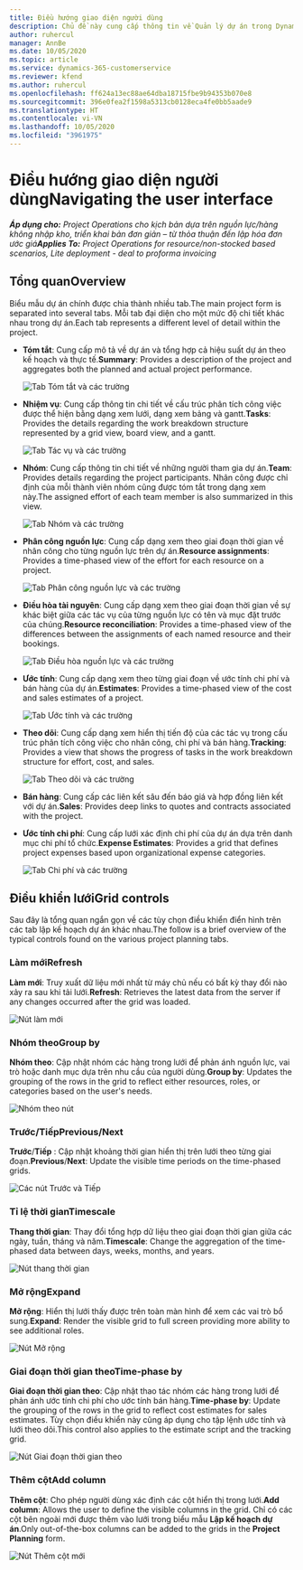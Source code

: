 ```yaml
---
title: Điều hướng giao diện người dùng
description: Chủ đề này cung cấp thông tin về Quản lý dự án trong Dynamics 365 Project Operations.
author: ruhercul
manager: AnnBe
ms.date: 10/05/2020
ms.topic: article
ms.service: dynamics-365-customerservice
ms.reviewer: kfend
ms.author: ruhercul
ms.openlocfilehash: ff624a13ec88ae64dba18715fbe9b94353b070e8
ms.sourcegitcommit: 396e0fea2f1598a5313cb0128eca4fe0bb5aade9
ms.translationtype: HT
ms.contentlocale: vi-VN
ms.lasthandoff: 10/05/2020
ms.locfileid: "3961975"
---
```

# <a name="navigating-the-user-interface"></a><span data-ttu-id="311d3-103">Điều hướng giao diện người dùng</span><span class="sxs-lookup"><span data-stu-id="311d3-103">Navigating the user interface</span></span>

<span data-ttu-id="311d3-104">_**Áp dụng cho:** Project Operations cho kịch bản dựa trên nguồn lực/hàng không nhập kho, triển khai bản đơn giản – từ thỏa thuận đến lập hóa đơn ước giá_</span><span class="sxs-lookup"><span data-stu-id="311d3-104">_**Applies To:** Project Operations for resource/non-stocked based scenarios, Lite deployment - deal to proforma invoicing_</span></span>

## <a name="overview"></a><span data-ttu-id="311d3-105">Tổng quan</span><span class="sxs-lookup"><span data-stu-id="311d3-105">Overview</span></span>

<span data-ttu-id="311d3-106">Biểu mẫu dự án chính được chia thành nhiều tab.</span><span class="sxs-lookup"><span data-stu-id="311d3-106">The main project form is separated into several tabs.</span></span> <span data-ttu-id="311d3-107">Mỗi tab đại diện cho một mức độ chi tiết khác nhau trong dự án.</span><span class="sxs-lookup"><span data-stu-id="311d3-107">Each tab represents a different level of detail within the project.</span></span>

- <span data-ttu-id="311d3-108">**Tóm tắt**: Cung cấp mô tả về dự án và tổng hợp cả hiệu suất dự án theo kế hoạch và thực tế.</span><span class="sxs-lookup"><span data-stu-id="311d3-108">**Summary**: Provides a description of the project and aggregates both the planned and actual project performance.</span></span>

    ![Tab Tóm tắt và các trường](media/navigation7.png)

- <span data-ttu-id="311d3-110">**Nhiệm vụ**: Cung cấp thông tin chi tiết về cấu trúc phân tích công việc được thể hiện bằng dạng xem lưới, dạng xem bảng và gantt.</span><span class="sxs-lookup"><span data-stu-id="311d3-110">**Tasks**: Provides the details regarding the work breakdown structure represented by a grid view, board view, and a gantt.</span></span>

    ![Tab Tác vụ và các trường](media/navigation8.png)

- <span data-ttu-id="311d3-112">**Nhóm**: Cung cấp thông tin chi tiết về những người tham gia dự án.</span><span class="sxs-lookup"><span data-stu-id="311d3-112">**Team**: Provides details regarding the project participants.</span></span> <span data-ttu-id="311d3-113">Nhân công được chỉ định của mỗi thành viên nhóm cũng được tóm tắt trong dạng xem này.</span><span class="sxs-lookup"><span data-stu-id="311d3-113">The assigned effort of each team member is also summarized in this view.</span></span>

    ![Tab Nhóm và các trường](media/navigation9.png)

- <span data-ttu-id="311d3-115">**Phân công nguồn lực**: Cung cấp dạng xem theo giai đoạn thời gian về nhân công cho từng nguồn lực trên dự án.</span><span class="sxs-lookup"><span data-stu-id="311d3-115">**Resource assignments**: Provides a time-phased view of the effort for each resource on a project.</span></span>

    ![Tab Phân công nguồn lực và các trường](media/navigation10.png)

- <span data-ttu-id="311d3-117">**Điều hòa tài nguyên**: Cung cấp dạng xem theo giai đoạn thời gian về sự khác biệt giữa các tác vụ của từng nguồn lực có tên và mục đặt trước của chúng.</span><span class="sxs-lookup"><span data-stu-id="311d3-117">**Resource reconciliation**: Provides a time-phased view of the differences between the assignments of each named resource and their bookings.</span></span>

    ![Tab Điều hòa nguồn lực và các trường](media/navigation11.png)

- <span data-ttu-id="311d3-119">**Ước tính**: Cung cấp dạng xem theo từng giai đoạn về ước tính chi phí và bán hàng của dự án.</span><span class="sxs-lookup"><span data-stu-id="311d3-119">**Estimates**: Provides a time-phased view of the cost and sales estimates of a project.</span></span>

    ![Tab Ước tính và các trường](media/navigation12.png)

- <span data-ttu-id="311d3-121">**Theo dõi**: Cung cấp dạng xem hiển thị tiến độ của các tác vụ trong cấu trúc phân tích công việc cho nhân công, chi phí và bán hàng.</span><span class="sxs-lookup"><span data-stu-id="311d3-121">**Tracking**: Provides a view that shows the progress of tasks in the work breakdown structure for effort, cost, and sales.</span></span>

    ![Tab Theo dõi và các trường](media/navigation13.png)

- <span data-ttu-id="311d3-123">**Bán hàng**: Cung cấp các liên kết sâu đến báo giá và hợp đồng liên kết với dự án.</span><span class="sxs-lookup"><span data-stu-id="311d3-123">**Sales**: Provides deep links to quotes and contracts associated with the project.</span></span>

- <span data-ttu-id="311d3-124">**Ước tính chi phí**: Cung cấp lưới xác định chi phí của dự án dựa trên danh mục chi phí tổ chức.</span><span class="sxs-lookup"><span data-stu-id="311d3-124">**Expense Estimates**: Provides a grid that defines project expenses based upon organizational expense categories.</span></span>

    ![Tab Chi phí và các trường](media/navigation14.png)

## <a name="grid-controls"></a><span data-ttu-id="311d3-126">Điều khiển lưới</span><span class="sxs-lookup"><span data-stu-id="311d3-126">Grid controls</span></span>

<span data-ttu-id="311d3-127">Sau đây là tổng quan ngắn gọn về các tùy chọn điều khiển điển hình trên các tab lập kế hoạch dự án khác nhau.</span><span class="sxs-lookup"><span data-stu-id="311d3-127">The follow is a brief overview of the typical controls found on the various project planning tabs.</span></span>

### <a name="refresh"></a><span data-ttu-id="311d3-128">Làm mới</span><span class="sxs-lookup"><span data-stu-id="311d3-128">Refresh</span></span>

<span data-ttu-id="311d3-129">**Làm mới**: Truy xuất dữ liệu mới nhất từ máy chủ nếu có bất kỳ thay đổi nào xảy ra sau khi tải lưới.</span><span class="sxs-lookup"><span data-stu-id="311d3-129">**Refresh**: Retrieves the latest data from the server if any changes occurred after the grid was loaded.</span></span>

![Nút làm mới](media/navigation7.png)

### <a name="group-by"></a><span data-ttu-id="311d3-131">Nhóm theo</span><span class="sxs-lookup"><span data-stu-id="311d3-131">Group by</span></span>

<span data-ttu-id="311d3-132">**Nhóm theo**: Cập nhật nhóm các hàng trong lưới để phản ánh nguồn lực, vai trò hoặc danh mục dựa trên nhu cầu của người dùng.</span><span class="sxs-lookup"><span data-stu-id="311d3-132">**Group by**: Updates the grouping of the rows in the grid to reflect either resources, roles, or categories based on the user's needs.</span></span>

![Nhóm theo nút](media/navigation6.png)

### <a name="previousnext"></a><span data-ttu-id="311d3-134">Trước/Tiếp</span><span class="sxs-lookup"><span data-stu-id="311d3-134">Previous/Next</span></span>

<span data-ttu-id="311d3-135">**Trước**/**Tiếp** : Cập nhật khoảng thời gian hiển thị trên lưới theo từng giai đoạn.</span><span class="sxs-lookup"><span data-stu-id="311d3-135">**Previous**/**Next**: Update the visible time periods on the time-phased grids.</span></span>

![Các nút Trước và Tiếp](media/navigation2.png)

### <a name="timescale"></a><span data-ttu-id="311d3-137">Tỉ lệ thời gian</span><span class="sxs-lookup"><span data-stu-id="311d3-137">Timescale</span></span>

<span data-ttu-id="311d3-138">**Thang thời gian**: Thay đổi tổng hợp dữ liệu theo giai đoạn thời gian giữa các ngày, tuần, tháng và năm.</span><span class="sxs-lookup"><span data-stu-id="311d3-138">**Timescale**: Change the aggregation of the time-phased data between days, weeks, months, and years.</span></span>

![Nút thang thời gian](media/navigation3.png)

### <a name="expand"></a><span data-ttu-id="311d3-140">Mở rộng</span><span class="sxs-lookup"><span data-stu-id="311d3-140">Expand</span></span>

<span data-ttu-id="311d3-141">**Mở rộng**: Hiển thị lưới thấy được trên toàn màn hình để xem các vai trò bổ sung.</span><span class="sxs-lookup"><span data-stu-id="311d3-141">**Expand**: Render the visible grid to full screen providing more ability to see additional roles.</span></span>

![Nút Mở rộng](media/navigation4.png)

### <a name="time-phase-by"></a><span data-ttu-id="311d3-143">Giai đoạn thời gian theo</span><span class="sxs-lookup"><span data-stu-id="311d3-143">Time-phase by</span></span>

<span data-ttu-id="311d3-144">**Giai đoạn thời gian theo**: Cập nhật thao tác nhóm các hàng trong lưới để phản ánh ước tính chi phí cho ước tính bán hàng.</span><span class="sxs-lookup"><span data-stu-id="311d3-144">**Time-phase by**: Update the grouping of the rows in the grid to reflect cost estimates for sales estimates.</span></span> <span data-ttu-id="311d3-145">Tùy chọn điều khiển này cũng áp dụng cho tập lệnh ước tính và lưới theo dõi.</span><span class="sxs-lookup"><span data-stu-id="311d3-145">This control also applies to the estimate script and the tracking grid.</span></span>

![Nút Giai đoạn thời gian theo](media/navigation0.png)

### <a name="add-column"></a><span data-ttu-id="311d3-147">Thêm cột</span><span class="sxs-lookup"><span data-stu-id="311d3-147">Add column</span></span>

<span data-ttu-id="311d3-148">**Thêm cột**: Cho phép người dùng xác định các cột hiển thị trong lưới.</span><span class="sxs-lookup"><span data-stu-id="311d3-148">**Add column**: Allows the user to define the visible columns in the grid.</span></span> <span data-ttu-id="311d3-149">Chỉ có các cột bên ngoài mới được thêm vào lưới trong biểu mẫu **Lập kế hoạch dự án**.</span><span class="sxs-lookup"><span data-stu-id="311d3-149">Only out-of-the-box columns can be added to the grids in the **Project Planning** form.</span></span>

![Nút Thêm cột mới](media/navigation5.png)
